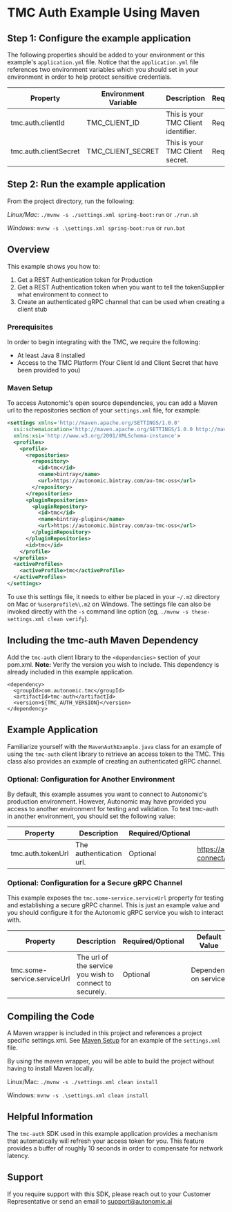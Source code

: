 # TMC Auth Example Using Maven

## Step 1: Configure the example application

The following properties should be added to your environment or this example's `application.yml` file. Notice that the `application.yml` file references two environment variables which you should set in your environment in order to help protect sensitive credentials.

|Property|Environment Variable|Description|Required/Optional|
|------|------|------|-----------------------|
|tmc.auth.clientId|TMC_CLIENT_ID|This is your TMC Client identifier.|Required|
|tmc.auth.clientSecret|TMC_CLIENT_SECRET|This is your TMC Client secret.|Required|

## Step 2: Run the example application

From the project directory, run the following:

*Linux/Mac*: `./mvnw -s ./settings.xml spring-boot:run` or `./run.sh`

*Windows*: `mvnw -s .\settings.xml spring-boot:run` or `run.bat`

## Overview

This example shows you how to:

 1. Get a REST Authentication token for Production
 2. Get a REST Authentication token when you want to tell the tokenSupplier what environment to connect to
 3. Create an authenticated gRPC channel that can be used when creating a client stub

### Prerequisites

In order to begin integrating with the TMC, we require the following:

- At least Java 8 installed
- Access to the TMC Platform (Your Client Id and Client Secret that have been provided to you)

### Maven Setup

To access Autonomic's open source dependencies, you can add a Maven url to the repositories section of your `settings.xml` file, for example:

```xml
<settings xmlns='http://maven.apache.org/SETTINGS/1.0.0'
  xsi:schemaLocation='http://maven.apache.org/SETTINGS/1.0.0 http://maven.apache.org/xsd/settings-1.0.0.xsd'
  xmlns:xsi='http://www.w3.org/2001/XMLSchema-instance'>
  <profiles>
    <profile>
      <repositories>
        <repository>
          <id>tmc</id>
          <name>bintray</name>
          <url>https://autonomic.bintray.com/au-tmc-oss</url>
        </repository>
      </repositories>
      <pluginRepositories>
        <pluginRepository>
          <id>tmc</id>
          <name>bintray-plugins</name>
          <url>https://autonomic.bintray.com/au-tmc-oss</url>
        </pluginRepository>
      </pluginRepositories>
      <id>tmc</id>
    </profile>
  </profiles>
  <activeProfiles>
    <activeProfile>tmc</activeProfile>
  </activeProfiles>
</settings>
```

To use this settings file, it needs to either be placed in your `~/.m2` directory on Mac or `%userprofile%\.m2` on Windows. The settings file can also be invoked directly with the `-s` command line option (eg, `./mvnw -s these-settings.xml clean verify`).

## Including the tmc-auth Maven Dependency

Add the `tmc-auth` client library to the `<dependencies>` section of your pom.xml. **Note:** Verify the version you wish to include. This dependency is already included in this example application.

```maven
<dependency>
  <groupId>com.autonomic.tmc</groupId>
  <artifactId>tmc-auth</artifactId>
  <version>${TMC_AUTH_VERSION}</version>
</dependency>
```

## Example Application

Familiarize yourself with the `MavenAuthExample.java` class for an example of using the `tmc-auth` client library to retrieve an access token to the TMC. This class also provides an example of creating an authenticated gRPC channel.

### Optional: Configuration for Another Environment

By default, this example assumes you want to connect to Autonomic's production environment.  However, Autonomic may have provided you access to another environment for testing and validation. To test tmc-auth in another environment, you should set the following value:

Property|Description|Required/Optional|Default Value|
|------|------|-----------------------|------|
|tmc.auth.tokenUrl|The authentication url.|Optional|https://accounts.autonomic.ai/auth/realms/iam/protocol/openid-connect/token|

### Optional: Configuration for a Secure gRPC Channel

This example exposes the `tmc.some-service.serviceUrl` property for testing and establishing a secure gRPC channel. This is just an example value and you should configure it for the Autonomic gRPC service you wish to interact with.

Property|Description|Required/Optional|Default Value|
|------|------|-----------------------|------|
|tmc.some-service.serviceUrl|The url of the service you wish to connect to securely.|Optional| Dependent on service. 

## Compiling the Code

A Maven wrapper is included in this project and references a project specific settings.xml. See [Maven Setup](#maven-setup) for an example of the `settings.xml` file.

By using the maven wrapper, you will be able to build the project without having to install Maven locally.

Linux/Mac: `./mvnw -s ./settings.xml clean install`

Windows: `mvnw -s .\settings.xml clean install`

## Helpful Information

The `tmc-auth` SDK used in this example application provides a mechanism that automatically will refresh your access token for you. This feature provides a buffer of roughly 10 seconds in order to compensate for network latency.

## Support

If you require support with this SDK, please reach out to your Customer Representative or send an email to support@autonomic.ai
